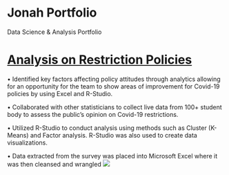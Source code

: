 # Jonah Portfolio
Data Science &amp; Analysis Portfolio


# [Analysis on Restriction Policies](https://github.com/datamon1016/Jonah_Portfolio/blob/main/R_Analysis.pdf)
• Identified key factors affecting policy attitudes through analytics allowing for an opportunity for the team to show areas
of improvement for Covid-19 policies by using Excel and R-Studio.

 
• Collaborated with other statisticians to collect live data from 100+ student body to assess the public’s opinion on Covid-19 restrictions. 

• Utilized R-Studio to conduct analysis using methods such as Cluster (K-Means) and Factor analysis. R-Studio was also
used to create data visualizations.

• Data extracted from the survey was placed into Microsoft Excel where it was then cleansed and wrangled
![](https://github.com/datamon1016/Jonah_Portfolio/blob/main/Cluster.PNG)
